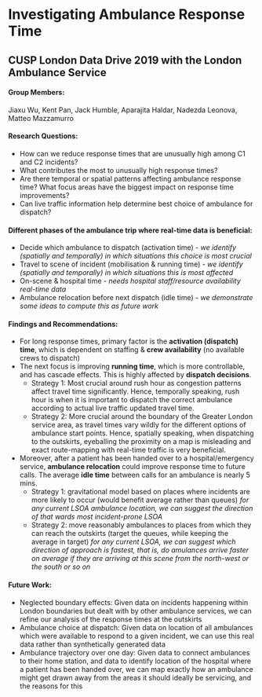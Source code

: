 # Investigating Ambulance Response Time
## CUSP London Data Drive 2019 with the London Ambulance Service

#### Group Members:
Jiaxu Wu,
Kent Pan,
Jack Humble,
Aparajita Haldar,
Nadezda Leonova,
Matteo Mazzamurro

#### Research Questions:
- How can we reduce response times that are unusually high among C1 and C2 incidents? 
- What contributes the most to unusually high response times?
- Are there temporal or spatial patterns affecting ambulance response time? What focus areas have the biggest impact on response time improvements?
- Can live traffic information help determine best choice of ambulance for dispatch?

#### Different phases of the ambulance trip where real-time data is beneficial:
- Decide which ambulance to dispatch (activation time) - _we identify (spatially and temporally) in which situations this choice is most crucial_
- Travel to scene of incident (mobilisation & running time) - _we identify (spatially and temporally) in which situations this is most affected_
- On-scene & hospital time - _needs hospital staff/resource availability real-time data_
- Ambulance relocation before next dispatch (idle time) - _we demonstrate some ideas to compute this as future work_

#### Findings and Recommendations:
- For long response times, primary factor is the **activation (dispatch) time**, which is dependent on staffing & **crew availability** (no available crews to dispatch)
- The next focus is improving **running time**, which is more controllable, and has cascade effects. This is highly affected by **dispatch decisions**.
  - Strategy 1: Most crucial around rush hour as congestion patterns affect travel time significantly. Hence, temporally speaking, rush hour is when it is important to dispatch the correct ambulance according to actual live traffic updated travel time. 
  - Strategy 2: More crucial around the boundary of the Greater London service area, as travel times vary wildly for the different options of ambulance start points. Hence, spatially speaking, when dispatching to the outskirts, eyeballing the proximity on a map is misleading and exact route-mapping with real-time traffic is very beneficial.
- Moreover, after a patient has been handed over to a hospital/emergency service, **ambulance relocation** could improve response time to future calls. The average **idle time** between calls for an ambulance is nearly 5 mins. 
  - Strategy 1: gravitational model based on places where incidents are more likely to occur (would benefit average rather than queues) _for any current LSOA ambulance location, we can suggest the direction of that wards most incident-prone LSOA_
  - Strategy 2: move reasonably ambulances to places from which they can reach the outskirts (target the queues, while keeping the average in target) _for any current LSOA, we can suggest which direction of approach is fastest, that is, do amulances arrive faster on average if they are arriving at this scene from the north-west or the south or so on_
  
#### Future Work:
- Neglected boundary effects: Given data on incidents happening within London boundaries but dealt with by other ambulance services, we can refine our analysis of the response times at the outskirts
- Ambulance choice at dispatch: Given data on location of all ambulances which were available to respond to a given incident, we can use this real data rather than synthetically generated data
- Ambulance trajectory over one day: Given data to connect ambulances to their home station, and data to identify location of the hospital where a patient has been handed over, we can map exactly how an ambulance might get drawn away from the areas it should ideally be servicing, and the reasons for this


